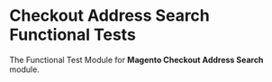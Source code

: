 # Checkout Address Search Functional Tests

The Functional Test Module for **Magento Checkout Address Search** module.
